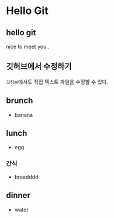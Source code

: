 # Hello Git
## hello git
nice to meet you..

## 깃허브에서 수정하기
`깃허브`에서도 직접 텍스트 파일을 수정할 수 있다.

## brunch
- banana
## lunch
- egg


### 간식
- breadddd

## dinner
- water


